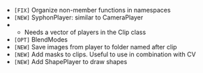 - `[FIX]`  Organize non-member functions in namespaces
- `[NEW]`  SyphonPlayer: similar to CameraPlayer
- - Needs a vector of players in the Clip class
- `[OPT]`  BlendModes
- `[NEW]`  Save images from player to folder named after clip
- `[NEW]`  Add masks to clips.  Useful to use in combination with CV
- `[NEW]`  Add ShapePlayer to draw shapes
